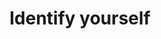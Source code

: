 ---
layout: default
category: mega
lang: en
title: Identify yourself
slug: identify-yourself
tags: baka-baka branding information 
postid: 1340
translated: no
---